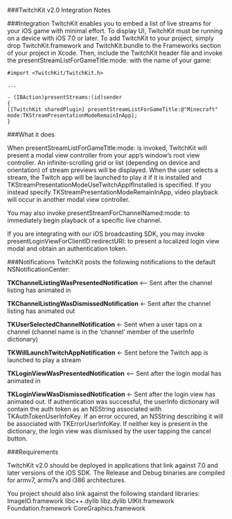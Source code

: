 ###TwitchKit v2.0 Integration Notes

###Integration
TwitchKit enables you to embed a list of live streams for your iOS game with minimal effort. To display UI, TwitchKit must be running on a device with iOS 7.0 or later.
To add TwitchKit to your project, simply drop TwitchKit.framework and TwitchKit.bundle to the Frameworks section of your project in Xcode. Then, include the TwitchKit header file and invoke the presentStreamListForGameTitle:mode: with the name of your game:

`#import <TwitchKit/TwitchKit.h>`   
  
`...`  
  
`- (IBAction)presentStreams:(id)sender`  
`{`  
 <space><space>`[[TwitchKit sharedPlugin] presentStreamListForGameTitle:@"Minecraft" mode:TKStreamPresentationModeRemainInApp];`  
`}`  

###What it does

When presentStreamListForGameTitle:mode: is invoked, TwitchKit will present a modal view controller from your app’s window’s root view controller. An infinite-scrolling grid or list (depending on device and orientation) of stream previews will be displayed. When the user selects a stream, the Twitch app will be launched to play it if it is installed and TKStreamPresentationModeUseTwitchAppIfInstalled is specified. If you instead specify TKStreamPresentationModeRemainInApp, video playback will occur in another modal view controller.

You may also invoke presentStreamForChannelNamed:mode: to immediately begin playback of a specific live channel.

If you are integrating with our iOS broadcasting SDK, you may invoke presentLoginViewForClientID:redirectURI: to present a localized login view modal and obtain an authentication token.

###Notifications
TwitchKit posts the following notifications to the default NSNotificationCenter:

**TKChannelListingWasPresentedNotification** <— Sent after the channel listing has animated in

**TKChannelListingWasDismissedNotification** <- Sent after the channel listing has animated out

**TKUserSelectedChannelNotification** <- Sent when a user taps on a channel (channel name is in the ‘channel’ member of the userInfo dictionary)

**TKWillLaunchTwitchAppNotification** <- Sent before the Twitch app is launched to play a stream

**TKLoginViewWasPresentedNotification** <— Sent after the login modal has animated in

**TKLoginViewWasDismissedNotification** <- Sent after the login view has animated out. If authentication was successful, the userInfo dictionary will contain the auth token as an NSString associated with TKAuthTokenUserInfoKey. If an error occured, an NSString describing it will be associated with TKErrorUserInfoKey. If neither key is present in the dictionary, the login view was dismissed by the user tapping the cancel button.

###Requirements

TwitchKit v2.0 should be deployed in applications that link against 7.0 and later versions of the iOS SDK. The Release and Debug binaries are compiled for armv7, armv7s and i386 architectures.

You project should also link against the following standard libraries:
ImageIO.framework
libc++.dylib
libz.dylib
UIKit.framework
Foundation.framework
CoreGraphics.framework
